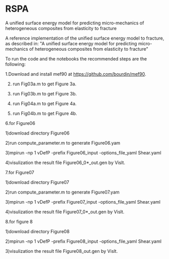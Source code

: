 # RSPA
A unified surface energy model for predicting micro-mechanics of heterogeneous composites from elasticity to fracture

A reference implementation of the unified surface energy model to fracture, as described in:  "A unified surface energy model for predicting micro-mechanics of heterogeneous composites from elasticity to fracture" 

To run the code and the notebooks the recommended steps are the following:

 1.Download and install mef90 at https://github.com/bourdin/mef90.
 
 2. run Fig03a.m to get Figure 3a.

 3. run Fig03b.m to get Figure 3b.

 4. run Fig04a.m to get Figure 4a.

 5. run Fig04b.m to get Figure 4b.

 6.for Figure06

  1)download directory Figure06
  
  2)run compute_parameter.m to generate Figure06.yam

  3)mpirun -np 1 vDefP -prefix Figure06_input -options_file_yaml Shear.yaml
  
  4)visulization the result file Figure06_0*_out.gen by Vislt.

 7.for Figure07
  
  1)download directory Figure07
  
  2)run compute_parameter.m to generate Figure07.yam

  3)mpirun -np 1 vDefP -prefix Figure07_input -options_file_yaml Shear.yaml
  
  4)visulization the result file Figure07_0*_out.gen by Vislt.

 8.for figure 8 
 
   1)download directory Figure08
  
   2)mpirun -np 1 vDefP -prefix Figure08_input -options_file_yaml Shear.yaml
   
   3)visulization the result file Figure08_out.gen by Vislt.
